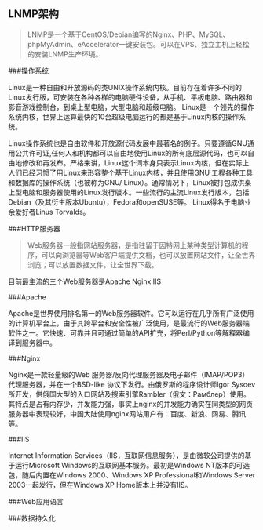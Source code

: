 LNMP架构
---

> LNMP是一个基于CentOS/Debian编写的Nginx、PHP、MySQL、phpMyAdmin、eAccelerator一键安装包。可以在VPS、独立主机上轻松的安装LNMP生产环境。

###操作系统

Linux是一种自由和开放源码的类UNIX操作系统内核。目前存在着许多不同的Linux发行版，可安装在各种各样的电脑硬件设备，从手机、平板电脑、路由器和影音游戏控制台，到桌上型电脑，大型电脑和超级电脑。 Linux是一个领先的操作系统内核，世界上运算最快的10台超级电脑运行的都是基于Linux内核的操作系统。

Linux操作系统也是自由软件和开放源代码发展中最著名的例子。只要遵循GNU通用公共许可证,任何人和机构都可以自由地使用Linux的所有底层源代码，也可以自由地修改和再发布。严格来讲，Linux这个词本身只表示Linux内核，但在实际上人们已经习惯了用Linux来形容整个基于Linux内核，并且使用GNU 工程各种工具和数据库的操作系统（也被称为GNU/ Linux）。通常情况下，Linux被打包成供桌上型电脑和服务器使用的Linux发行版本。一些流行的主流Linux发行版本，包括Debian（及其衍生版本Ubuntu），Fedora和openSUSE等。 Linux得名于电脑业余爱好者Linus Torvalds。


###HTTP服务器

>  Web服务器一般指网站服务器，是指驻留于因特网上某种类型计算机的程序，可以向浏览器等Web客户端提供文档，也可以放置网站文件，让全世界浏览；可以放置数据文件，让全世界下载。

目前最主流的三个Web服务器是Apache Nginx IIS

###Apache

Apache是世界使用排名第一的Web服务器软件。它可以运行在几乎所有广泛使用的计算机平台上，由于其跨平台和安全性被广泛使用，是最流行的Web服务器端软件之一。它快速、可靠并且可通过简单的API扩充，将Perl/Python等解释器编译到服务器中。
 
###Nginx
 
Nginx是一款轻量级的Web 服务器/反向代理服务器及电子邮件（IMAP/POP3）代理服务器，并在一个BSD-like 协议下发行。由俄罗斯的程序设计师Igor Sysoev所开发，供俄国大型的入口网站及搜索引擎Rambler（俄文：Рамблер）使用。其特点是占有内存少，并发能力强，事实上nginx的并发能力确实在同类型的网页服务器中表现较好，中国大陆使用nginx网站用户有：百度、新浪、网易、腾讯等。

###IIS

Internet Information Services（IIS，互联网信息服务），是由微软公司提供的基于运行Microsoft Windows的互联网基本服务。最初是Windows NT版本的可选包，随后内置在Windows 2000、Windows XP Professional和Windows Server 2003一起发行，但在Windows XP Home版本上并没有IIS。

###Web应用语言

###数据持久化
